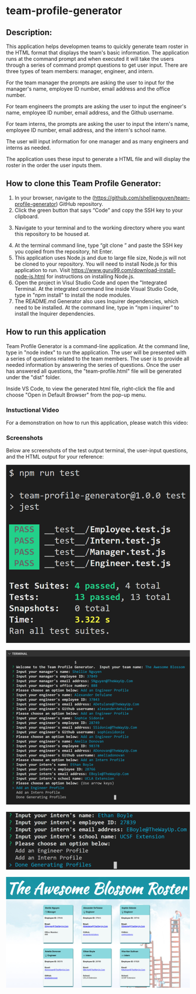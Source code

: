 # team-profile-generator

## Description:
This application helps developmen teams to quickly generate team roster in the HTML format that displays the team's basic information.
The application runs at the command prompt and when executed it will take the users through a series of command prompt questions to get user input.
There are three types of team members: manager, engineer, and intern.

For the team manager the prompts are asking the user to input for the manager's name, employee ID number, email address and the office number.

For team engineers the prompts are asking the user to input the engineer's name, employee ID number, email address, and the Github username.

For team interns, the prompts are asking the user to input the intern's name, employee ID number, email address, and the intern's school name.

The user will input information for one manager and as many engineers and interns as needed.

The application uses these input to generate a HTML file and will display the roster in the order the user inputs them.

## How to clone this Team Profile Generator:

1. In your browser, navigate to the (https://github.com/shellienguyen/team-profile-generator) GitHub repository.
2. Click the green button that says “Code” and copy the SSH key to your clipboard.
3) Navigate to your terminal  and to the working directory where you want this repository to be housed at.
4. At the terminal command line, type “git clone ” and paste the SSH key you copied from the repository, hit Enter.
5. This application uses Node.js and due to large file size, Node.js will not be cloned to your repository.
You will need to install Node.js for this application to run.  Visit https://www.guru99.com/download-install-node-js.html
for instructions on installing Node.js.
6. Open the project in Visul Studio Code and open the "Integrated Terminal.  At the integrated command line inside Visual Studio
Code, type in "npm install" to install the node modules.
7. The README.md Generator also uses Inquirer dependencies, which need to be installed.  At the command line, type in “npm i inquirer” to
install the Inquirer dependencies.

## How to run this application

Team Profile Generator is a command-line application. At the command line, type in "node index" to run the application.  The user will be presented
with a series of questions related to the team members.  The user is to provide all needed information by answering the series of questions.  Once
the user has answered all questions, the "team-profile.html" file will be generated under the "dist" folder.

Inside VS Code, to view the generated html file, right-click the file and choose "Open in Default Browser" from the pop-up menu.

### Instuctional Video

For a demonstration on how to run this application, please watch this video: 

### Screenshots

Below are screenshots of the test output terminal, the user-input questions, and the HTML output for your reference:

![Mockup](https://github.com/shellienguyen/team-profile-generator/blob/main/src/images/test-output.jpg)
<br><br>
![Mockup](https://github.com/shellienguyen/team-profile-generator/blob/main/src/images/input-terminal1.jpg)
<br><br>
![Mockup](https://github.com/shellienguyen/team-profile-generator/blob/main/src/images/input-terminal2.jpg)
<br><br>
![Mockup](https://github.com/shellienguyen/team-profile-generator/blob/main/src/images/output-sample.jpg)
